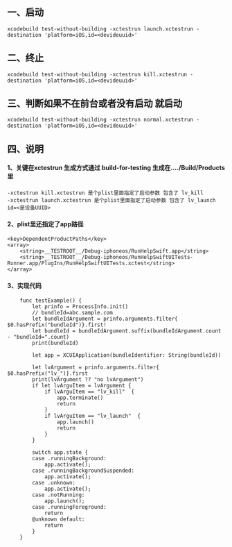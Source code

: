 ## 一、启动
    xcodebuild test-without-building -xctestrun launch.xctestrun -destination 'platform=iOS,id=<devideuuid>'


## 二、终止
    xcodebuild test-without-building -xctestrun kill.xctestrun -destination 'platform=iOS,id=<devideuuid>'

## 三、判断如果不在前台或者没有启动 就启动
    xcodebuild test-without-building -xctestrun normal.xctestrun -destination 'platform=iOS,id=<devideuuid>'

## 四、说明
#### 1、关键在xctestrun 生成方式通过 build-for-testing 生成在..../Build/Products里
    -xctestrun kill.xctestrun 是个plist里面指定了启动参数 包含了 lv_kill
    -xctestrun launch.xctestrun 是个plist里面指定了启动参数 包含了 lv_launch
    id=<是设备UUID>

#### 2、plist里还指定了app路径
```
<key>DependentProductPaths</key>
<array>
    <string>__TESTROOT__/Debug-iphoneos/RunHelpSwift.app</string>
    <string>__TESTROOT__/Debug-iphoneos/RunHelpSwiftUITests-Runner.app/PlugIns/RunHelpSwiftUITests.xctest</string>
</array>
```

#### 3、实现代码
```
    func testExample() {
        let prinfo = ProcessInfo.init()
        // bundleId=abc.sample.com
        let bundleIdArgument = prinfo.arguments.filter{ $0.hasPrefix("bundleId")}.first!
        let bundleId = bundleIdArgument.suffix(bundleIdArgument.count - "bundleId=".count)
        print(bundleId)

        let app = XCUIApplication(bundleIdentifier: String(bundleId))

        let lvArgument = prinfo.arguments.filter{ $0.hasPrefix("lv_")}.first
        print(lvArgument ?? "no lvArgument")
        if let lvArguItem = lvArgument {
            if lvArguItem == "lv_kill"  {
                app.terminate()
                return
            }
            if lvArguItem == "lv_launch"  {
                app.launch()
                return
            }
        }

        switch app.state {
        case .runningBackground:
            app.activate();
        case .runningBackgroundSuspended:
            app.activate();
        case .unknown:
            app.activate();
        case .notRunning:
            app.launch();
        case .runningForeground:
            return
        @unknown default:
            return
        }
    }
```